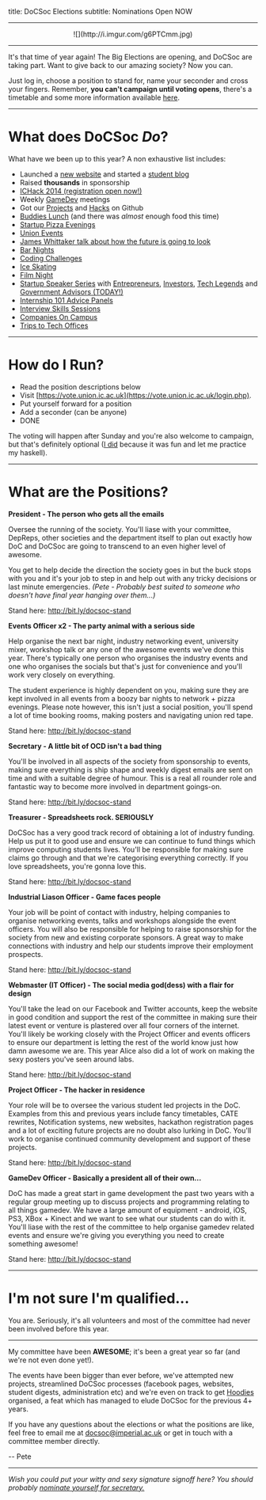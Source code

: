 title: DoCSoc Elections
subtitle: Nominations Open NOW

---

<center>![](http://i.imgur.com/g6PTCmm.jpg)</center>

---

It's that time of year again! The Big Elections are opening, and DoCSoc are taking part. Want to give back to our amazing society? Now you can.

Just log in, choose a position to stand for, name your seconder and cross your fingers. Remember, **you can't campaign until voting opens**, there's a timetable and some more information available [here](https://www.imperialcollegeunion.org/big-elections-2014/).

---

# What does DoCSoc *Do*?

What have we been up to this year? A non exhaustive list includes:

- Launched a [new website](http://docsoc.co.uk/) and started a [student blog](http://docsoc.co.uk/blog/)
- Raised **thousands** in sponsorship
- [ICHack 2014 (registration open now!)](http://ichack.org/)
- Weekly [GameDev](https://www.facebook.com/groups/185348224901467) meetings
- Got our [Projects](https://github.com/icdocsoc/website) and [Hacks](https://github.com/icdocsoc/digest-emails) on Github
- [Buddies Lunch](http://docsoc.co.uk/articles/2013-10-07-buddies-lunch/) (and there was *almost* enough food this time)
- [Startup Pizza Evenings](http://docsoc.co.uk/articles/2013-10-15-codecademy-pizza-evening-talk/)
- [Union Events](https://www.facebook.com/events/671328939567698/?ref=5)
- [James Whittaker talk about how the future is going to look](https://www.facebook.com/events/1428737800672474/?ref=5)
- [Bar Nights](https://www.facebook.com/events/623306484377251/?ref=5)
- [Coding Challenges](https://www.facebook.com/events/621158831254965/?ref=5)
- [Ice Skating](https://www.facebook.com/events/1442983512589719/?ref=5)
- [Film Night](https://www.facebook.com/events/549659341792081/?ref=5)
- [Startup Speaker Series](http://docsoc.co.uk/sss/) with [Entrepreneurs](https://www.facebook.com/events/700562799976170/?ref=5), [Investors](https://www.facebook.com/events/697842566904898/?ref=5), [Tech Legends](https://www.facebook.com/events/1438347783067563/?ref=5) and [Government Advisors (TODAY!)](https://www.facebook.com/events/232674286916104/?ref=5)
- [Internship 101 Advice Panels](https://www.facebook.com/events/613914331980009/?ref=5)
- [Interview Skills Sessions](https://www.facebook.com/events/239327229581276/?ref=5)
- [Companies On Campus](https://www.facebook.com/events/584525294965351/?ref=5)
- [Trips to Tech Offices](http://docsoc.co.uk/articles/2013-11-19-amazon-office-visit/)


---

# How do I Run?

- Read the position descriptions below
- Visit [https://vote.union.ic.ac.uk](https://vote.union.ic.ac.uk/login.php).
- Put yourself forward for a position
- Add a seconder (can be anyone)
- DONE

The voting will happen after Sunday and you're also welcome to campaign, but that's definitely optional ([I did](https://www.dropbox.com/sh/iby78245kcuhe63/Dnk5MFn4AM) because it was fun and let me practice my haskell).

---

# What are the Positions?

**President - The person who gets all the emails**

Oversee the running of the society. You'll liase with your committee, DepReps, other societies and the department itself to plan out exactly how DoC and DoCSoc are going to transcend to an even higher level of awesome. 

You get to help decide the direction the society goes in but the buck stops with you and it's your job to step in and help out with any tricky decisions or last minute emergencies.
*(Pete - Probably best suited to someone who doesn't have final year hanging over them...)*

Stand here: http://bit.ly/docsoc-stand

**Events Officer x2 - The party animal with a serious side**

Help organise the next bar night, industry networking event, university mixer, workshop talk or any one of the awesome events we've done this year. There's typically one person who organises the industry events and one who organises the socials but that's just for convenience and you'll work very closely on everything. 

The student experience is highly dependent on you, making sure they are kept involved in all events from a boozy bar nights to network + pizza evenings. Please note however, this isn't just a social position, you'll spend a lot of time booking rooms, making posters and navigating union red tape.

Stand here: http://bit.ly/docsoc-stand

**Secretary - A little bit of OCD isn't a bad thing**

You'll be involved in all aspects of the society from sponsorship to events, making sure everything is ship shape and weekly digest emails are sent on time and with a suitable degree of humour. This is a real all rounder role and fantastic way to become more involved in department goings-on.

Stand here: http://bit.ly/docsoc-stand

**Treasurer - Spreadsheets rock. SERIOUSLY**

DoCSoc has a very good track record of obtaining a lot of industry funding. Help us put it to good use and ensure we can continue to fund things which improve computing students lives. You'll be responsible for making sure claims go through and that we're categorising everything correctly. If you love spreadsheets, you're gonna love this.

Stand here: http://bit.ly/docsoc-stand

**Industrial Liason Officer - Game faces people**

Your job will be point of contact with industry, helping companies to organise networking events, talks and workshops alongside the event officers. You will also be responsible for helping to raise sponsorship for the society from new and existing corporate sponsors. A great way to make connections with industry and help our students improve their employment prospects.

Stand here: http://bit.ly/docsoc-stand

**Webmaster (IT Officer) - The social media god(dess) with a flair for design**

You'll take the lead on our Facebook and Twitter accounts, keep the website in good condition and support the rest of the committee in making sure their latest event or venture is plastered over all four corners of the internet. You'll likely be working closely with the Project Officer and events officers to ensure our department is letting the rest of the world know just how damn awesome we are.
This year Alice also did a lot of work on making the sexy posters you've seen around labs.

Stand here: http://bit.ly/docsoc-stand

**Project Officer - The hacker in residence**

Your role will be to oversee the various student led projects in the DoC. Examples from this and previous years include fancy timetables, CATE rewrites, Notification systems, new websites, hackathon registration pages and a lot of exciting future projects are no doubt also lurking in DoC. You'll work to organise continued community development and support of these projects.

Stand here: http://bit.ly/docsoc-stand

**GameDev Officer - Basically a president all of their own...**
 
DoC has made a great start in game development the past two years with a regular group meeting up to discuss projects and programming relating to all things gamedev. We have a large amount of equipment - android, iOS, PS3, XBox + Kinect and we want to see what our students can do with it. You'll liase with the rest of the committee to help organise gamedev related events and ensure we're giving you everything you need to create something awesome!

Stand here: http://bit.ly/docsoc-stand

---

# I'm not sure I'm qualified...

You are. Seriously, it's all volunteers and most of the committee had never been involved before this year.

---

My committee have been **AWESOME**; it's been a great year so far (and we're not even done yet!).

The events have been bigger than ever before, we've attempted new projects, streamlined DoCSoc processes (facebook pages, websites, student digests, administration etc) and we're even on track to get [Hoodies](https://docs.google.com/forms/d/1pYZ70My21Vnlck5UnmarVwgSvr8pW70KviS7D0Zyw4I/viewform) organised, a feat which has managed to elude DoCSoc for the previous 4+ years.

If you have any questions about the elections or what the positions are like, feel free to email me at [docsoc@imperial.ac.uk](docsoc@imperial.ac.uk) or get in touch with a committee member directly.

-- Pete

---

*Wish you could put your witty and sexy signature signoff here? You should probably [nominate yourself for secretary.](http://bit.ly/docsoc-stand)*
